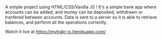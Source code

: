 A simple project using HTML/CSS/Vanilla JS ! It's a simple bank app where accounts can be added, and money can be deposited, withdrawn or tranfered between accounts. Data is sent to a server so it is able to retrieve balances, and perform all the operations correctly.

Watch it live at https://mytrakr-jc.herokuapp.com/
